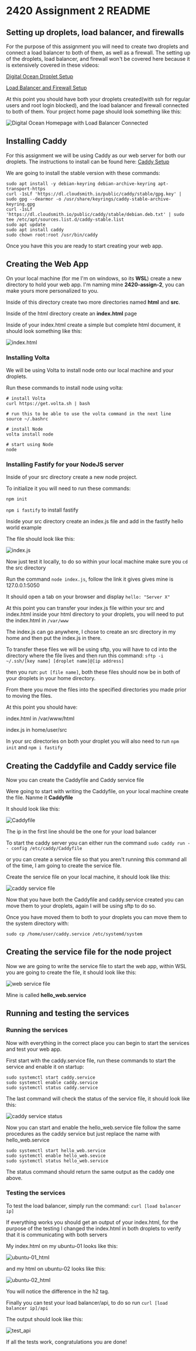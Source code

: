 # 2420 Assignment 2 README

## Setting up droplets, load balancer, and firewalls

For the purpose of this assignment you will need to create two droplets and connect a load balancer to both of them, as well as a firewall. The setting up of the droplets, load balancer, and firewall won't be covered here because it is extensively covered in these videos:
    
[Digital Ocean Droplet Setup](https://vimeo.com/758870226/f75da348fc?embedded=true&source=vimeo_logo&owner=17609105)
    
[Load Balancer and Firewall Setup](https://vimeo.com/775412708/4a219b37e7)
    
At this point you should have both your droplets created(with ssh for regular users and root login blocked), and the load balancer and firewall connected to both of them. Your project home page should look something like this:

![Digital Ocean Homepage with Load Balancer Connected](/images/do_homepage.png "DO Homepage")

## Installing Caddy 
For this assignment we will be using Caddy as our web server for both our droplets. The instructions to install can be found here: [Caddy Setup](https://caddyserver.com/docs/install)

We are going to install the stable version with these commands:

```
sudo apt install -y debian-keyring debian-archive-keyring apt-transport-https
curl -1sLf 'https://dl.cloudsmith.io/public/caddy/stable/gpg.key' | sudo gpg --dearmor -o /usr/share/keyrings/caddy-stable-archive-keyring.gpg
curl -1sLf 'https://dl.cloudsmith.io/public/caddy/stable/debian.deb.txt' | sudo tee /etc/apt/sources.list.d/caddy-stable.list
sudo apt update
sudo apt install caddy
sudo chown root:root /usr/bin/caddy
```
Once you have this you are ready to start creating your web app.

## Creating the Web App
On your local machine (for me I'm on windows, so its **WSL**) create a new directory to hold your web app. I'm naming mine **2420-assign-2**, you can make yours more personalized to you.

Inside of this directory create two more directories named **html** and **src**.

Inside of the html directory create an **index.html** page

Inside of your index.html create a simple but complete html document, it should look something like this: 

![index.html](/images/index_html_template.png "index.html")

### Installing Volta
We will be using Volta to install node onto our local machine and your droplets.

Run these commands to install node using volta:
```
# install Volta
curl https://get.volta.sh | bash

# run this to be able to use the volta command in the next line
source ~/.bashrc

# install Node
volta install node

# start using Node
node

```

### Installing Fastify for your NodeJS server

Inside of your src directory create a new node project.

To initialize it you will need to run these commands:

`npm init`

`npm i fastify` to install fastify

Inside your src directory create an index.js file and add in the fastify hello world example

The file should look like this: 

![index.js](/images/indexjs.png "index.js")

Now just test it locally, to do so within your local machine make sure you `cd` the src directory

Run the command `node index.js`, follow the link it gives gives mine is 127.0.0.1:5050

It should open a tab on your browser and display `hello: "Server X"`

At this point you can transfer your index.js file within your src and index.html inside your html directory to your droplets, you will need to put the index.html in `/var/www`

The index.js can go anywhere, I chose to create an src directory in my home and then put the index.js in there.

To transfer these files we will be using sftp, you will have to cd into the directory where the file lives and then run this command:
`sftp -i ~/.ssh/[key name] [droplet name]@[ip address]`

then you run: `put [file name]`, both these files should now be in both of your droplets in your home directory.

From there you move the files into the specified directories you made prior to moving the files.

At this point you should have:

index.html in /var/www/html

index.js in home/user/src

In your src directories on both your droplet you will also need to run `npm init` and `npm i fastify`

## Creating the Caddyfile and Caddy service file

Now you can create the Caddyfile and Caddy service file

Were going to start with writing the Caddyfile, on your local machine create the file. Nanme it **Caddyfile**

It should look like this:

![Caddyfile](/images/Caddyfile.png "Caddyfile")

The ip in the first line should be the one for your load balancer

To start the caddy server you can either run the command `sudo caddy run -- config /etc/caddy/Caddyfile`

or you can create a service file so that you aren't running this command all of the time, I am going to create the service file.

Create the service file on your local machine, it should look like this:

![caddy service file](/images/caddy_service.png "caddy.service")

Now that you have both the Caddyfile and caddy.service created you can move them to your droplets, again I will be using sftp to do so.

Once you have moved them to both to your droplets you can move them to the system directory with:

`sudo cp /home/user/caddy.service /etc/systemd/system`

## Creating the service file for the node project

Now we are going to write the service file to start the web app, within WSL you are going to create the file, it should look like this:

![web service file](/images/hello_web_service.png "hello_web.service")

Mine is called **hello_web.service**

## Running and testing the services

### Running the services
Now with everything in the correct place you can begin to start the services and test your web app.

First start with the caddy.service file, run these commands to start the service and enable it on startup:

```
sudo systemctl start caddy.service
sudo systemctl enable caddy.service
sudo systemctl status caddy.service

```
The last command will check the status of the service file, it should look like this:

![caddy service status](/images/caddy_service_status.png "caddy service status")

Now you can start and enable the hello_web.service file follow the same procedures as the caddy service but just replace the name with hello_web.service

```
sudo systemctl start hello_web.service
sudo systemctl enable hello_web.sevice
sudo systemctl status hello_web.service

```
The status command should return the same output as the caddy one above. 

### Testing the services

To test the load balancer, simply run the command: `curl [load balancer ip]`

If everything works you should get an output of your index.html, for the purpose of the testing I changed the index.html in both droplets to verify that it is communicating with both servers

My index.html on my ubuntu-01 looks like this:

![ubuntu-01_html](/images/ubuntu-01_html.png "ubuntu-01_html")

and my html on ubuntu-02 looks like this:

![ubuntu-02_html](/images/ubuntu-02_html.png "ubuntu-02_html")

You will notice the difference in the h2 tag.

Finally you can test your load balancer/api, to do so run `curl [load balancer ip]/api`

The output should look like this:

![test_api](/images/test_api.png "test_api")

If all the tests work, congratulations you are done!

